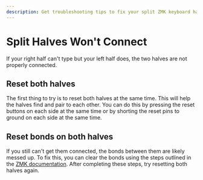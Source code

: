 ```yaml
---
description: Get troubleshooting tips to fix your split ZMK keyboard halves not pairing.
---
```


# Split Halves Won't Connect

If your right half can't type but your left half does, the two halves are not properly connected.

## Reset both halves

The first thing to try is to reset both halves at the same time. This will help the halves find and pair to each other. You can do this by pressing the reset buttons on each side at the same time or by shorting the reset pins to ground on each side at the same time.

## Reset bonds on both halves

If you still can't get them connected, the bonds between them are likely messed up. To fix this, you can clear the bonds using the steps outlined in the [ZMK documentation](https://zmk.dev/docs/troubleshooting#split-keyboard-halves-unable-to-pair). After completing these steps, try resetting both halves again.
